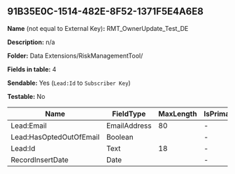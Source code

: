 ## 91B35E0C-1514-482E-8F52-1371F5E4A6E8

**Name** (not equal to External Key)**:** RMT_OwnerUpdate_Test_DE

**Description:** n/a

**Folder:** Data Extensions/RiskManagementTool/

**Fields in table:** 4

**Sendable:** Yes (`Lead:Id` to `Subscriber Key`)

**Testable:** No

| Name | FieldType | MaxLength | IsPrimaryKey | IsNullable | DefaultValue |
| --- | --- | --- | --- | --- | --- |
| Lead:Email | EmailAddress | 80 | - | + |  |
| Lead:HasOptedOutOfEmail | Boolean |  | - | + | False |
| Lead:Id | Text | 18 | - | - |  |
| RecordInsertDate | Date |  | - | + | GETDATE() |
